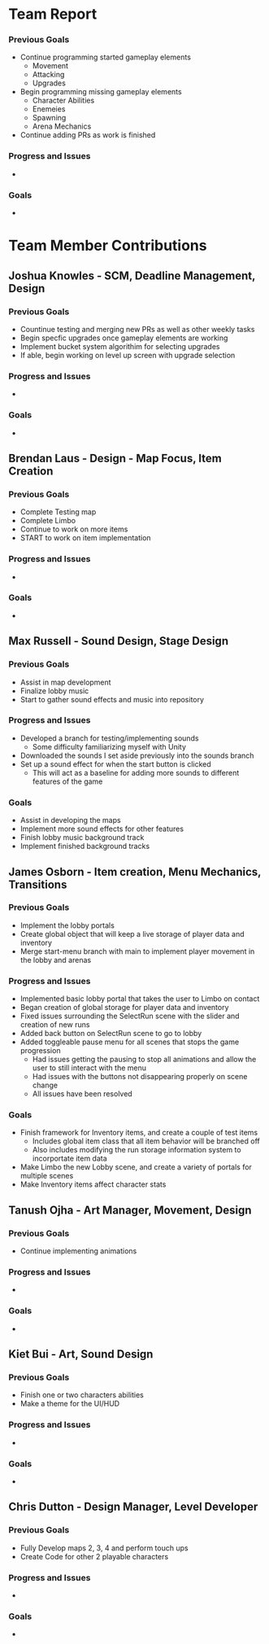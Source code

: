 # Team Report

### Previous Goals

* Continue programming started gameplay elements
  * Movement
  * Attacking
  * Upgrades
* Begin programming missing gameplay elements
  * Character Abilities
  * Enemeies
  * Spawning
  * Arena Mechanics
* Continue adding PRs as work is finished

### Progress and Issues

* 

### Goals

* 

# Team Member Contributions

## Joshua Knowles \- SCM, Deadline Management, Design

### Previous Goals

* Countinue testing and merging new PRs as well as other weekly tasks
* Begin specfic upgrades once gameplay elements are working
* Implement bucket system algorithim for selecting upgrades
* If able, begin working on level up screen with upgrade selection

### Progress and Issues

* 

### Goals

* 

## Brendan Laus \- Design \- Map Focus, Item Creation

### Previous Goals

* Complete Testing map
* Complete Limbo
* Continue to work on more items
* START to work on item implementation

### Progress and Issues

* 

### Goals

* 

## Max Russell \- Sound Design, Stage Design

### Previous Goals

* Assist in map development
* Finalize lobby music
* Start to gather sound effects and music into repository

### Progress and Issues

* Developed a branch for testing/implementing sounds
  * Some difficulty familiarizing myself with Unity
* Downloaded the sounds I set aside previously into the sounds branch
* Set up a sound effect for when the start button is clicked
  * This will act as a baseline for adding more sounds to different features of the game

### Goals

* Assist in developing the maps
* Implement more sound effects for other features
* Finish lobby music background track
* Implement finished background tracks

## James Osborn \- Item creation, Menu Mechanics, Transitions

### Previous Goals

* Implement the lobby portals
* Create global object that will keep a live storage of player data and inventory
* Merge start-menu branch with main to implement player movement in the lobby and arenas

### Progress and Issues

* Implemented basic lobby portal that takes the user to Limbo on contact
* Began creation of global storage for player data and inventory
* Fixed issues surrounding the SelectRun scene with the slider and creation of new runs
* Added back button on SelectRun scene to go to lobby
* Added toggleable pause menu for all scenes that stops the game progression
  * Had issues getting the pausing to stop all animations and allow the user to still interact with the menu
  * Had issues with the buttons not disappearing properly on scene change
  * All issues have been resolved

### Goals

* Finish framework for Inventory items, and create a couple of test items
  * Includes global item class that all item behavior will be branched off
  * Also includes modifying the run storage information system to incorportate item data
* Make Limbo the new Lobby scene, and create a variety of portals for multiple scenes
* Make Inventory items affect character stats

## Tanush Ojha \- Art Manager, Movement, Design

### Previous Goals

* Continue implementing animations 

### Progress and Issues

* 

### Goals

* 

## Kiet Bui \- Art, Sound Design

### Previous Goals

* Finish one or two characters abilities
* Make a theme for the UI/HUD

### Progress and Issues

* 

### Goals

* 

## Chris Dutton \- Design Manager, Level Developer

### Previous Goals

* Fully Develop maps 2, 3, 4 and perform touch ups
* Create Code for other 2 playable characters

### Progress and Issues

* 

### Goals

* 

